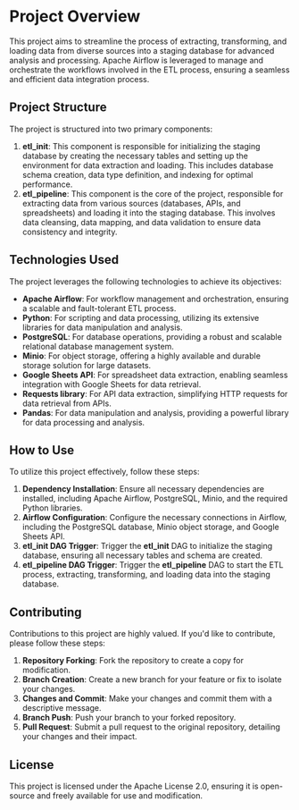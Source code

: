 # Project Overview

This project aims to streamline the process of extracting, transforming, and loading data from diverse sources into a staging database for advanced analysis and processing. Apache Airflow is leveraged to manage and orchestrate the workflows involved in the ETL process, ensuring a seamless and efficient data integration process.

## Project Structure

The project is structured into two primary components:

1. **etl_init**: This component is responsible for initializing the staging database by creating the necessary tables and setting up the environment for data extraction and loading. This includes database schema creation, data type definition, and indexing for optimal performance.
2. **etl_pipeline**: This component is the core of the project, responsible for extracting data from various sources (databases, APIs, and spreadsheets) and loading it into the staging database. This involves data cleansing, data mapping, and data validation to ensure data consistency and integrity.

## Technologies Used

The project leverages the following technologies to achieve its objectives:

* **Apache Airflow**: For workflow management and orchestration, ensuring a scalable and fault-tolerant ETL process.
* **Python**: For scripting and data processing, utilizing its extensive libraries for data manipulation and analysis.
* **PostgreSQL**: For database operations, providing a robust and scalable relational database management system.
* **Minio**: For object storage, offering a highly available and durable storage solution for large datasets.
* **Google Sheets API**: For spreadsheet data extraction, enabling seamless integration with Google Sheets for data retrieval.
* **Requests library**: For API data extraction, simplifying HTTP requests for data retrieval from APIs.
* **Pandas**: For data manipulation and analysis, providing a powerful library for data processing and analysis.

## How to Use

To utilize this project effectively, follow these steps:

1. **Dependency Installation**: Ensure all necessary dependencies are installed, including Apache Airflow, PostgreSQL, Minio, and the required Python libraries.
2. **Airflow Configuration**: Configure the necessary connections in Airflow, including the PostgreSQL database, Minio object storage, and Google Sheets API.
3. **etl_init DAG Trigger**: Trigger the **etl_init** DAG to initialize the staging database, ensuring all necessary tables and schema are created.
4. **etl_pipeline DAG Trigger**: Trigger the **etl_pipeline** DAG to start the ETL process, extracting, transforming, and loading data into the staging database.

## Contributing

Contributions to this project are highly valued. If you'd like to contribute, please follow these steps:

1. **Repository Forking**: Fork the repository to create a copy for modification.
2. **Branch Creation**: Create a new branch for your feature or fix to isolate your changes.
3. **Changes and Commit**: Make your changes and commit them with a descriptive message.
4. **Branch Push**: Push your branch to your forked repository.
5. **Pull Request**: Submit a pull request to the original repository, detailing your changes and their impact.

## License

This project is licensed under the Apache License 2.0, ensuring it is open-source and freely available for use and modification.
